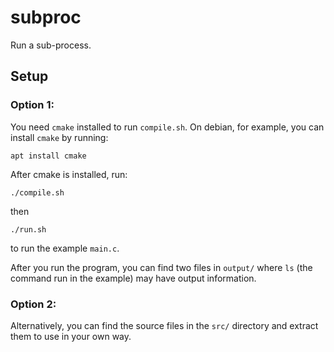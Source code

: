 # subproc
Run a sub-process.

## Setup
### Option 1:
You need `cmake` installed to run `compile.sh`. On debian, for example, you can install `cmake` by running:
```
apt install cmake
```
After cmake is installed, run:
```
./compile.sh
```
then
```
./run.sh
```
to run the example `main.c`.

After you run the program, you can find two files in `output/` where `ls` (the command run in the example) may have output information.

### Option 2:
Alternatively, you can find the source files in the `src/` directory and extract them to use in your own way.
